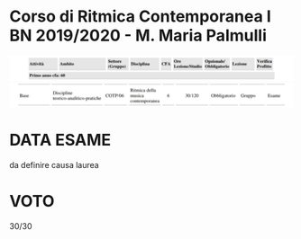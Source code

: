 Corso di Ritmica Contemporanea I BN 2019/2020 - M. Maria Palmulli
========

<img src="https://github.com/SMERM/BN-Velitchkova/blob/master/Programma%20di%20studi/intestazione.jpeg" width="1000">

<img src="https://github.com/SMERM/BN-Velitchkova/blob/master/Programma%20di%20studi/ritmica_IBN.jpeg" width="1000">

DATA ESAME
======
da definire causa laurea

VOTO
====
30/30

